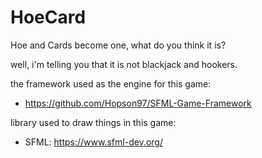 # HoeCard
Hoe and Cards become one, what do you think it is?

well, i'm telling you that it is not blackjack and hookers.

the framework used as the engine for this game:

+   https://github.com/Hopson97/SFML-Game-Framework

library used to draw things in this game:

+   SFML: https://www.sfml-dev.org/
